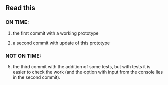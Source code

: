 ## Read this        

### **ON TIME:**        

1) the first commit with a working prototype
        
3) a second commit with update of this prototype

### **NOT ON TIME:**        

5) the third commit with the addition of some tests, but with tests it is easier to check the work (and the option with input from the console lies in the second commit).
